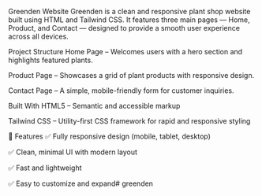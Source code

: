 Greenden Website
Greenden is a clean and responsive plant shop website built using HTML and Tailwind CSS. It features three main pages — Home, Product, and Contact — designed to provide a smooth user experience across all devices.

 Project Structure
Home Page – Welcomes users with a hero section and highlights featured plants.

Product Page – Showcases a grid of plant products with responsive design.

Contact Page – A simple, mobile-friendly form for customer inquiries.

Built With
HTML5 – Semantic and accessible markup

Tailwind CSS – Utility-first CSS framework for rapid and responsive styling

📱 Features
✅ Fully responsive design (mobile, tablet, desktop)

✅ Clean, minimal UI with modern layout

✅ Fast and lightweight

✅ Easy to customize and expand# greenden

